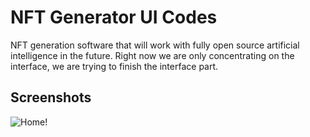# NFT Generator UI Codes

NFT generation software that will work with fully open source artificial intelligence in the future. Right now we are only concentrating on the interface, we are trying to finish the interface part.

## Screenshots
![Home!](assets/images/screenshots/home.png "Home")
